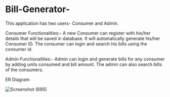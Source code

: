 # Bill-Generator-
This application has two users- Consumer and Admin.

Consumer Functionalities:- A new Consumer can register with his/her details that will be saved in database. It will automatically generate his/her Consumer ID. The consumer can login and search his bills using the consumer id.

Admin Functionalities:- Admin can login and generate bills for any consumer by adding units consumed and bill amount. The admin can also search bills of the consumers.

ER Diagram

![Screenshot (695)](https://github.com/aamirusman1/Bill-Generator-/assets/65189161/7f0eacdf-f97d-4c5f-a9fa-30386e1fec82)
